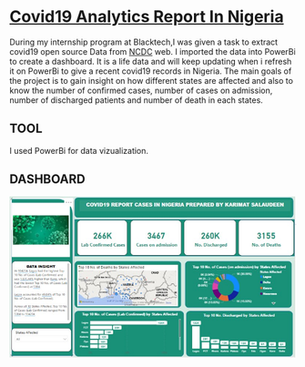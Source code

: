 # [Covid19 Analytics Report In Nigeria](https://kareemat7.github.io/COVID-19/)

During my internship program at Blacktech,I was given a task to extract covid19 open source Data from [NCDC](http://covid19.ncdc.gov.ng) web. I imported the data into PowerBi to create a dashboard. It is a life data and will keep updating when i refresh it on PowerBi to give a recent covid19 records in Nigeria. The main goals of the project is to gain insight on how different states are affected and also to know the number of confirmed cases, number of cases on admission, number of discharged patients and number of death in each states. 

## **TOOL**
I used PowerBi for data vizualization.

## **DASHBOARD**
![](https://github.com/Kareemat7/COVID-19/blob/main/Data%20Analysis%20Sample%20Images/COVID19.jpg)

